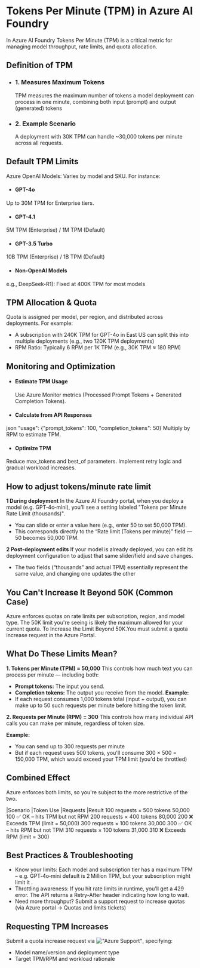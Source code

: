 # Tokens Per Minute (TPM) in Azure AI Foundry
In Azure AI Foundry Tokens Per Minute (TPM) is a critical metric for managing model throughput, rate limits, and quota allocation.

## Definition of TPM
* ### 1. Measures Maximum Tokens
  TPM measures the maximum number of tokens a model deployment can process in one minute, combining both input (prompt) and output (generated) tokens
* ### 2. Example Scenario
  A deployment with 30K TPM can handle ~30,000 tokens per minute across all requests.

## Default TPM Limits
Azure OpenAI Models: Varies by model and SKU. For instance:

* #### GPT-4o
 Up to 30M TPM for Enterprise tiers.
* #### GPT-4.1
 5M TPM (Enterprise) / 1M TPM (Default) 
* #### GPT-3.5 Turbo
 10B TPM (Enterprise) / 1B TPM (Default)
* #### Non-OpenAI Models
 e.g., DeepSeek-R1): Fixed at 400K TPM for most models

## TPM Allocation & Quota
Quota is assigned per model, per region, and distributed across deployments. For example:
- A subscription with 240K TPM for GPT-4o in East US can split this into multiple deployments (e.g., two 120K TPM deployments)
- RPM Ratio: Typically 6 RPM per 1K TPM (e.g., 30K TPM ≈ 180 RPM)

## Monitoring and Optimization
* #### Estimate TPM Usage
  Use Azure Monitor metrics (Processed Prompt Tokens + Generated Completion Tokens).
* #### Calculate from API Responses
 json "usage": {"prompt_tokens": 100, "completion_tokens": 50} Multiply by RPM to estimate TPM.
* #### Optimize TPM
 Reduce max_tokens and best_of parameters. Implement retry logic and gradual workload increases.

## How to adjust tokens/minute rate limit
**1 During deployment**
In the Azure AI Foundry portal, when you deploy a model (e.g. GPT‑4o‑mini), you’ll see a setting labeled "Tokens per Minute Rate Limit (thousands)".
- You can slide or enter a value here (e.g., enter 50 to set 50,000 TPM).
- This corresponds directly to the “Rate limit (Tokens per minute)” field — 50 becomes 50,000 TPM. 

**2 Post-deployment edits**
If your model is already deployed, you can edit its deployment configuration to adjust that same slider/field and save changes.
- The two fields (“thousands” and actual TPM) essentially represent the same value, and changing one updates the other

## You Can't Increase It Beyond 50K (Common Case)
Azure enforces quotas on rate limits per subscription, region, and model type. The 50K limit you're seeing is likely the maximum allowed for your current quota.
To Increase the Limit Beyond 50K.You must submit a quota increase request in the Azure Portal.

## What Do These Limits Mean?
**1. Tokens per Minute (TPM) = 50,000**
This controls how much text you can process per minute — including both:
- **Prompt tokens:** The input you send.
- **Completion tokens:** The output you receive from the model.
**Example:**
- If each request consumes 1,000 tokens total (input + output), you can make up to 50 such requests per minute before hitting the token limit.

**2. Requests per Minute (RPM) = 300**
This controls how many individual API calls you can make per minute, regardless of token size.

**Example:**
- You can send up to 300 requests per minute
- But if each request uses 500 tokens, you'll consume 300 × 500 = 150,000 TPM, which would exceed your TPM limit (you'd be throttled)

## Combined Effect
Azure enforces both limits, so you're subject to the more restrictive of the two.

|Scenario	|Token Use	|Requests	|Result
100 requests × 500 tokens	50,000	100	✅ OK – hits TPM but not RPM
200 requests × 400 tokens	80,000	200	❌ Exceeds TPM (limit = 50,000)
300 requests × 100 tokens	30,000	300	✅ OK – hits RPM but not TPM
310 requests × 100 tokens	31,000	310	❌ Exceeds RPM (limit = 300)



## Best Practices & Troubleshooting
- Know your limits: Each model and subscription tier has a maximum TPM – e.g. GPT‑4o‑mini default is 2 Million TPM, but your subscription might limit it .
- Throttling awareness: If you hit rate limits in runtime, you’ll get a 429 error. The API returns a Retry-After header indicating how long to wait.
- Need more throughput? Submit a support request to increase quotas (via Azure portal → Quotas and limits tickets)


## Requesting TPM Increases
Submit a quota increase request via !["Azure Support"](https://customervoice.microsoft.com/Pages/ResponsePage.aspx?id=v4j5cvGGr0GRqy180BHbR4xPXO648sJKt4GoXAed-0pUMFE1Rk9CU084RjA0TUlVSUlMWEQzVkJDNCQlQCN0PWcu), specifying:
- Model name/version and deployment type
- Target TPM/RPM and workload rationale


 



















